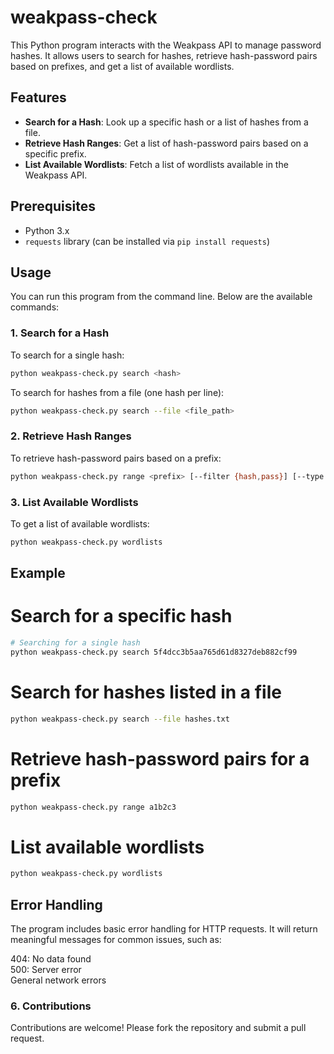 # weakpass-check
This Python program interacts with the Weakpass API to manage password hashes. It allows users to search for hashes, retrieve hash-password pairs based on prefixes, and get a list of available wordlists.

## Features

- **Search for a Hash**: Look up a specific hash or a list of hashes from a file.
- **Retrieve Hash Ranges**: Get a list of hash-password pairs based on a specific prefix.
- **List Available Wordlists**: Fetch a list of wordlists available in the Weakpass API.

## Prerequisites

- Python 3.x
- `requests` library (can be installed via `pip install requests`)

## Usage

You can run this program from the command line. Below are the available commands:

### 1. Search for a Hash

To search for a single hash:
```bash
python weakpass-check.py search <hash>
```
To search for hashes from a file (one hash per line):
```bash
python weakpass-check.py search --file <file_path>
```
### 2. Retrieve Hash Ranges

To retrieve hash-password pairs based on a prefix:
```bash
python weakpass-check.py range <prefix> [--filter {hash,pass}] [--type {md5,ntlm,sha1,sha256}]
```
### 3. List Available Wordlists

To get a list of available wordlists:
```bash
python weakpass-check.py wordlists
```
## Example

# Search for a specific hash
```bash
# Searching for a single hash
python weakpass-check.py search 5f4dcc3b5aa765d61d8327deb882cf99
```
# Search for hashes listed in a file
```bash
python weakpass-check.py search --file hashes.txt
```
# Retrieve hash-password pairs for a prefix
```bash
python weakpass-check.py range a1b2c3
```
# List available wordlists
```bash
python weakpass-check.py wordlists
```

## Error Handling

The program includes basic error handling for HTTP requests. It will return meaningful messages for common issues, such as:

404: No data found<br>
500: Server error<br>
General network errors

### 6. Contributions

Contributions are welcome! Please fork the repository and submit a pull request.
